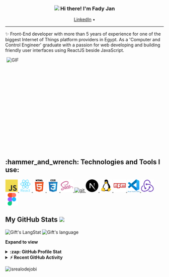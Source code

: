 <!-- Heading -->
<h3 align="center"><img src = "https://raw.githubusercontent.com/MartinHeinz/MartinHeinz/master/wave.gif" width = 30px> Hi there! I'm Fady Jan</h3>

<p align="center">
  <a href="https://www.linkedin.com/in/fady-jan-367b6b131/">LinkedIn</a> •
</p>

 <!-- About section -->

---
✨ Front-End developer with more than 5 years of experience for one of the biggest Internet of Things platform providers in Egypt. As a 'Computer and Control Engineer' graduate with a passion for web developing and building friendly user interfaces using ReactJS beside JavaScript.


<!-- code gif-->
<img align="right" alt="GIF" src="./code.gif" width="500" height="320" />



<h2 align="left">:hammer_and_wrench: Technologies and Tools I use:</h2>
  <a href="https://developer.mozilla.org/en-US/docs/Web/JavaScript" target="_blank">
    <img
      src="https://raw.githubusercontent.com/devicons/devicon/master/icons/javascript/javascript-original.svg"
      alt="javascript"
      width="40"
      height="40"
    />
  </a>

  <a href="https://reactjs.org/" target="_blank">
    <img
      src="https://raw.githubusercontent.com/devicons/devicon/master/icons/react/react-original-wordmark.svg"
      alt="react"
      width="40"
      height="40"
    />
  </a>
  <a href="https://www.w3.org/html/" target="_blank">
    <img
      src="https://raw.githubusercontent.com/devicons/devicon/master/icons/html5/html5-original-wordmark.svg"
      alt="html5"
      width="40"
      height="40"
    />
  </a>
  <a href="https://www.w3schools.com/css/" target="_blank">
    <img
      src="https://raw.githubusercontent.com/devicons/devicon/master/icons/css3/css3-original-wordmark.svg"
      alt="css3"
      width="40"
      height="40"
    />
  </a>
  <a href="https://sass-lang.com" target="_blank">
    <img
      src="https://raw.githubusercontent.com/devicons/devicon/master/icons/sass/sass-original.svg"
      alt="sass"
      width="40"
      height="40"
    />
  </a>

  <a href="https://git-scm.com/" target="_blank">
    <img
      src="https://www.vectorlogo.zone/logos/git-scm/git-scm-icon.svg"
      alt="git"
      width="40"
      height="40"
    />
  </a>

  <a href="" target="_blank">
    <img
      src="https://github.com/devicons/devicon/blob/master/icons/nextjs/nextjs-original.svg"
      alt="nextjs"
      width="40"
      height="40"
    />
  </a>

  <a href="" target="_blank">
    <img
      src="https://github.com/devicons/devicon/blob/master/icons/linux/linux-original.svg"
      alt="linux-original"
      width="40"
      height="40"
    />
  </a>

  <a href="" target="_blank">
    <img
      src="https://github.com/devicons/devicon/blob/master/icons/npm/npm-original-wordmark.svg"
      alt="npm-original-wordmark"
      width="40"
      height="40"
    />
  </a>

  <a href="" target="_blank">
    <img
      src="https://github.com/devicons/devicon/blob/master/icons/vscode/vscode-original-wordmark.svg"
      alt="vscode"
      width="40"
      height="40"
    />
  </a>

  <a href="" target="_blank">
    <img
      src="https://github.com/devicons/devicon/blob/master/icons/redux/redux-original.svg"
      alt="redux-original"
      width="40"
      height="40"
    />
  </a>

  <a href="" target="_blank">
    <img
      src="https://github.com/devicons/devicon/blob/master/icons/figma/figma-original.svg"
      alt="figma-original"
      width="40"
      height="40"
    />
  </a>
</p>



<!-- About section: END -->

 
  <!-- GitHub section -->

 ##  My GitHub Stats <img src = "https://i.pinimg.com/originals/65/c4/f4/65c4f452571be1261e9c623f7da488ac.gif" width = 35px> 
 
 <div>
   <img align="center" src="https://github-readme-streak-stats.herokuapp.com/?user=fadyjan" alt="Gift's LangStat" />
  <img align="center" src="https://github-readme-stats-kohl-one-15.vercel.app/api/top-langs/?username=fadyjan&exclude_repo=Ecommerce-website-Using-Django,TicTacToe-Game-Using-Java" alt="Gift's language" height="192px"  width="300px"/>
</div>

**Expand to view**
<details>
  <summary><b>:zap: GitHub Profile Stat</b></summary>
  <img src="https://github-readme-stats.anuraghazra1.vercel.app/api?username=fadyjan&show_icons=true" />
</details>
<details>
  <summary><b>⚡ Recent GitHub Activity</b></summary>
  <br/>
   <a href="https://github.com/fadyjan/"><img alt="Gift' Activity Graph" src="https://activity-graph.herokuapp.com/graph?username=fadyjan&custom_title=Gift's%20Contribution%20Graph&theme=react-dark" /></a>
  <br/>
</details>

<!-- GitHub section: END -->

<!-- Profile Views -->

<p align="left"> <img src="https://komarev.com/ghpvc/?username=fadyjan&label=Profile%20views&color=0e75b6&style=flat" alt="isrealodejobi" />
</p>

<!-- THE END -->


<!--
**fadyjan/fadyjan** is a ✨ _special_ ✨ repository because its `README.md` (this file) appears on your GitHub profile.

Here are some ideas to get you started:

- 🔭 I’m currently working on ...
- 🌱 I’m currently learning ...
- 👯 I’m looking to collaborate on ...
- 🤔 I’m looking for help with ...
- 💬 Ask me about ...
- 📫 How to reach me: ...
- 😄 Pronouns: ...
- ⚡ Fun fact: ...
-->
